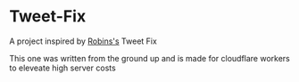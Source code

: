# Tweet-Fix
A project inspired by [Robins's](https://twitter.com/RobinUniverse_) Tweet Fix

This one was written from the ground up and is made for cloudflare workers to eleveate high server costs
